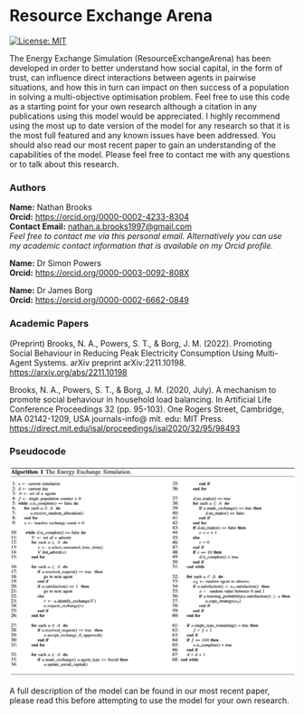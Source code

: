 # Resource Exchange Arena
[![License: MIT](https://img.shields.io/badge/License-MIT-yellow.svg)](/LICENSE.md)

The Energy Exchange Simulation (ResourceExchangeArena) has been developed in order to better understand how social capital, in the form of trust, can influence direct interactions between agents in pairwise situations, and how this in turn can impact on then success of a population in solving a multi-objective optimisation problem. Feel free to use this code as a starting point for your own research although a citation in any publications using this model would be appreciated. I highly recommend using the most up to date version of the model for any research so that it is the most full featured and any known issues have been addressed. You should also read our most recent paper to gain an understanding of the capabilities of the model. Please feel free to contact me with any questions or to talk about this research.

### Authors
**Name:** Nathan Brooks<br/>**Orcid:** https://orcid.org/0000-0002-4233-8304<br/>**Contact Email:** nathan.a.brooks1997@gmail.com<br/>
</sub>*Feel free to contact me via this personal email. Alternatively you can use my academic contact information that is available on my Orcid profile.*</sub>

**Name:** Dr Simon Powers<br/>**Orcid:** https://orcid.org/0000-0003-0092-808X

**Name:** Dr James Borg<br/>**Orcid:** https://orcid.org/0000-0002-6662-0849

### Academic Papers
(Preprint)
Brooks, N. A., Powers, S. T., & Borg, J. M. (2022). Promoting Social Behaviour in Reducing Peak Electricity Consumption Using Multi-Agent Systems. arXiv preprint arXiv:2211.10198.<br/>
https://arxiv.org/abs/2211.10198


Brooks, N. A., Powers, S. T., & Borg, J. M. (2020, July). A mechanism to promote social behaviour in household load balancing. In Artificial Life Conference Proceedings 32 (pp. 95-103). One Rogers Street, Cambridge, MA 02142-1209, USA journals-info@ mit. edu: MIT Press.<br/>
https://direct.mit.edu/isal/proceedings/isal2020/32/95/98493

### Pseudocode
![Pseudocode](/pseudocode/pseudocode.png)

A full description of the model can be found in our most recent paper, please read this before attempting to use the model for your own research.
